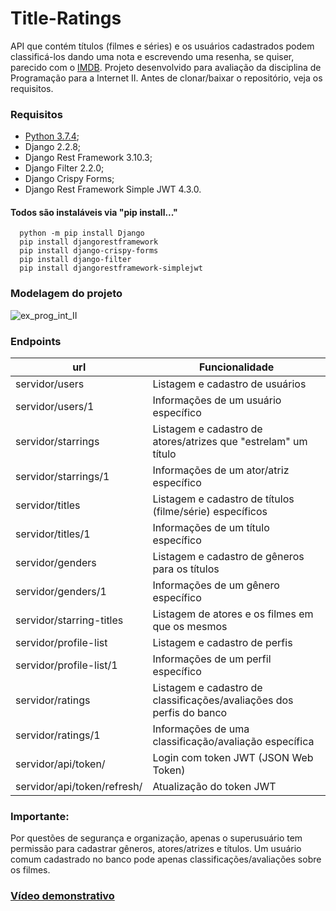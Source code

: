# Title-Ratings
API que contém títulos (filmes e séries) e os usuários cadastrados podem classificá-los dando uma nota e escrevendo uma resenha, se quiser, parecido com o [IMDB](https://www.imdb.com). Projeto desenvolvido para avaliação da disciplina de Programação para a Internet II. Antes de clonar/baixar o repositório, veja os requisitos.

### Requisitos
* [Python 3.7.4](https://www.python.org);
* Django 2.2.8;
* Django Rest Framework 3.10.3;
* Django Filter 2.2.0;
* Django Crispy Forms;
* Django Rest Framework Simple JWT 4.3.0.

#### Todos são instaláveis via "pip install..."
```
  python -m pip install Django
  pip install djangorestframework
  pip install django-crispy-forms
  pip install django-filter
  pip install djangorestframework-simplejwt
```

### Modelagem do projeto

![ex_prog_int_II](https://user-images.githubusercontent.com/16518399/70394739-8a2b2300-19d6-11ea-8b64-7e66a1189bd4.png)

### Endpoints

| url                         | Funcionalidade                                                       |
|-----------------------------|----------------------------------------------------------------------|
| servidor/users              | Listagem e cadastro de usuários                                      |
| servidor/users/1            | Informações de um usuário específico                                 |
| servidor/starrings          | Listagem e cadastro de atores/atrizes que "estrelam" um título       |
| servidor/starrings/1        | Informações de um ator/atriz específico                              |
| servidor/titles             | Listagem e cadastro de títulos (filme/série) específicos             |
| servidor/titles/1           | Informações de um título específico                                  |
| servidor/genders            | Listagem e cadastro de gêneros para os títulos                       |
| servidor/genders/1          | Informações de um gênero específico                                  |
| servidor/starring-titles    | Listagem de atores e os filmes em que os mesmos                      |
| servidor/profile-list       | Listagem e cadastro de perfis                                        |
| servidor/profile-list/1     | Informações de um perfil específico                                  |
| servidor/ratings            | Listagem e cadastro de classificações/avaliações dos perfis do banco |
| servidor/ratings/1          | Informações de uma classificação/avaliação específica                |
| servidor/api/token/         | Login com token JWT (JSON Web Token)                                 |
| servidor/api/token/refresh/ | Atualização do token JWT                                             |

### Importante:
Por questões de segurança e organização, apenas o superusuário tem permissão para cadastrar gêneros, atores/atrizes e títulos. Um usuário comum cadastrado no banco pode apenas classificações/avaliações sobre os filmes. 

### [Vídeo demonstrativo](https://photos.app.goo.gl/Xe1HycFJHEsJz4CB8)
